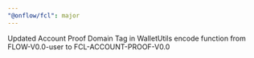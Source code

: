 ```yaml
---
"@onflow/fcl": major
---
```


Updated Account Proof Domain Tag in WalletUtils encode function from FLOW-V0.0-user to FCL-ACCOUNT-PROOF-V0.0
